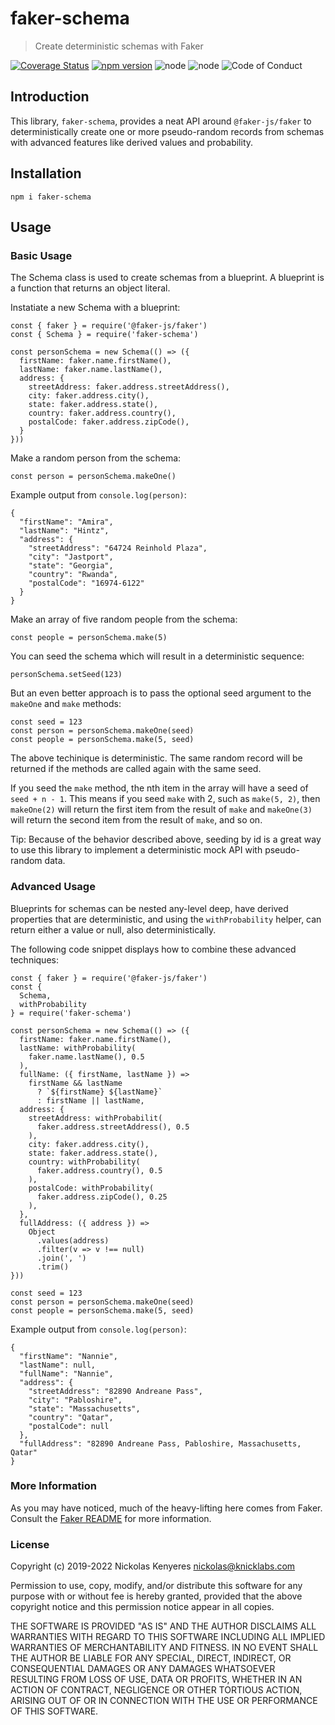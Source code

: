# faker-schema

> Create deterministic schemas with Faker

[![Coverage Status](https://coveralls.io/repos/github/knicklabs/faker-schema/badge.svg)](https://coveralls.io/github/knicklabs/faker-schema)
[![npm version](https://badge.fury.io/js/faker-schema.svg)](https://badge.fury.io/js/faker-schema)
![node](https://img.shields.io/badge/node-14x-blue.svg)
![node](https://img.shields.io/badge/node-16x-blue.svg)
![Code of Conduct](https://img.shields.io/badge/%E2%88%9A-Code%20of%20Conduct-purple.svg)

## Introduction

This library, `faker-schema`, provides a neat API around `@faker-js/faker` to deterministically create one or more pseudo-random records from schemas with advanced features like derived values and probability.

## Installation

```
npm i faker-schema
```

## Usage

### Basic Usage

The Schema class is used to create schemas from a blueprint. A blueprint is a function that returns an object literal.

Instatiate a new Schema with a blueprint:

```
const { faker } = require('@faker-js/faker')
const { Schema } = require('faker-schema')

const personSchema = new Schema(() => ({
  firstName: faker.name.firstName(),
  lastName: faker.name.lastName(),
  address: {
    streetAddress: faker.address.streetAddress(),
    city: faker.address.city(),
    state: faker.address.state(),
    country: faker.address.country(),
    postalCode: faker.address.zipCode(),
  }
}))
```

Make a random person from the schema:

```
const person = personSchema.makeOne()
```

Example output from `console.log(person)`:

```
{
  "firstName": "Amira",
  "lastName": "Hintz",
  "address": {
    "streetAddress": "64724 Reinhold Plaza",
    "city": "Jastport",
    "state": "Georgia",
    "country": "Rwanda",
    "postalCode": "16974-6122"
  }
} 
```

Make an array of five random people from the schema:

```
const people = personSchema.make(5)
```

You can seed the schema which will result in a deterministic sequence:

```
personSchema.setSeed(123)
```

But an even better approach is to pass the optional seed argument to the
`makeOne` and `make` methods:

```
const seed = 123
const person = personSchema.makeOne(seed)
const people = personSchema.make(5, seed)
```

The above techinique is deterministic. The same random record will be returned if the methods are called again with the same seed.

If you seed the `make` method, the nth item in the array will have a seed of `seed + n - 1`. This means if you seed `make` with 2, such as `make(5, 2)`, then `makeOne(2)` will return the first item from the result of `make` and `makeOne(3)` will return the second item from the result of `make`, and so on.

Tip: Because of the behavior described above, seeding by id is a great way to use this library to implement a deterministic mock API with pseudo-random data.

### Advanced Usage

Blueprints for schemas can be nested any-level deep, have derived properties that are deterministic, and using the `withProbability` helper, can return either a value or null, also deterministically.

The following code snippet displays how to combine these advanced techniques:

```
const { faker } = require('@faker-js/faker')
const { 
  Schema, 
  withProbability 
} = require('faker-schema')

const personSchema = new Schema(() => ({
  firstName: faker.name.firstName(),
  lastName: withProbability(
    faker.name.lastName(), 0.5
  ),
  fullName: ({ firstName, lastName }) =>
    firstName && lastName
      ? `${firstName} ${lastName}`
      : firstName || lastName,
  address: {
    streetAddress: withProbabilit(
      faker.address.streetAddress(), 0.5
    ),
    city: faker.address.city(),
    state: faker.address.state(),
    country: withProbability(
      faker.address.country(), 0.5
    ),
    postalCode: withProbability(
      faker.address.zipCode(), 0.25
    ),
  },
  fullAddress: ({ address }) =>
    Object
      .values(address)
      .filter(v => v !== null)
      .join(', ')
      .trim()
}))

const seed = 123
const person = personSchema.makeOne(seed)
const people = personSchema.make(5, seed)
```

Example output from `console.log(person)`:

```
{
  "firstName": "Nannie",
  "lastName": null,
  "fullName": "Nannie",
  "address": {
    "streetAddress": "82890 Andreane Pass",
    "city": "Pabloshire",
    "state": "Massachusetts",
    "country": "Qatar",
    "postalCode": null 
  },
  "fullAddress": "82890 Andreane Pass, Pabloshire, Massachusetts, Qatar"
}
```

### More Information

As you may have noticed, much of the heavy-lifting here comes from Faker. Consult the [Faker README](https://github.com/faker-js/faker) for more information.

### License

Copyright (c) 2019-2022 Nickolas Kenyeres 
nickolas@knicklabs.com

Permission to use, copy, modify, and/or distribute this software for any purpose with or without fee is hereby granted, provided that the above copyright notice and this permission notice appear in all copies.

THE SOFTWARE IS PROVIDED "AS IS" AND THE AUTHOR DISCLAIMS ALL WARRANTIES WITH REGARD TO THIS SOFTWARE INCLUDING ALL IMPLIED WARRANTIES OF MERCHANTABILITY AND FITNESS. IN NO EVENT SHALL THE AUTHOR BE LIABLE FOR ANY SPECIAL, DIRECT, INDIRECT, OR CONSEQUENTIAL DAMAGES OR ANY DAMAGES WHATSOEVER RESULTING FROM LOSS OF USE, DATA OR PROFITS, WHETHER IN AN ACTION OF CONTRACT, NEGLIGENCE OR OTHER TORTIOUS ACTION, ARISING OUT OF OR IN CONNECTION WITH THE USE OR PERFORMANCE OF THIS SOFTWARE.
